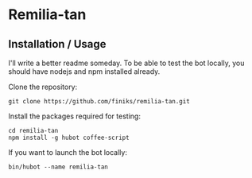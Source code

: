 # Remilia-tan

## Installation / Usage

I'll write a better readme someday.
To be able to test the bot locally, you should have nodejs and npm installed already.

Clone the repository:

    git clone https://github.com/finiks/remilia-tan.git

Install the packages required for testing:

    cd remilia-tan
    npm install -g hubot coffee-script

If you want to launch the bot locally:

    bin/hubot --name remilia-tan
